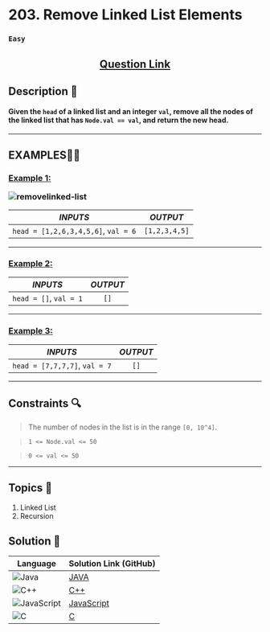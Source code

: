 # 203. Remove Linked List Elements

### `Easy`


<h2 align="center">
<a href="https://leetcode.com/problems/remove-linked-list-elements/description/"><strong>Question Link</strong></a>
</h2>


## Description 📑

#### Given the `head` of a linked list and an integer `val`, remove all the nodes of the linked list that has `Node.val == val`, and return the new head.

---

## **EXAMPLES**💫✨ </br>

<h3>

<ins>**Example 1**:</ins> </br>

![removelinked-list](https://github.com/user-attachments/assets/80a7f094-6bd5-4ada-89ca-c6eac3bdba54)



| _INPUTS_ | _OUTPUT_ |
| :-----------: | :-----------: |
| `head = [1,2,6,3,4,5,6]`, `val = 6` | `[1,2,3,4,5]` |

</h3>

____
<h3>

<ins>**Example 2**:</ins> </br>

| _INPUTS_ | _OUTPUT_ |
| :-----------: | :-----------: |
| `head = []`, `val = 1` | `[]` |

</h3>

___

<h3>

<ins>**Example 3**:</ins> </br>

| _INPUTS_ | _OUTPUT_ |
| :-----------: | :-----------: |
| `head = [7,7,7,7]`, `val = 7` | `[]` |

</h3>

___

## Constraints 🔍

> The number of nodes in the list is in the range `[0, 10^4]`.</br>

> `1 <= Node.val <= 50`<br>

> `0 <= val <= 50`

___

## Topics 📝

1. Linked List
2. Recursion


## Solution 📃

|  Language   |  Solution Link (GitHub) |
| ------------- | ------------- |
|  ![Java](https://img.shields.io/badge/java-%23ED8B00.svg?style=flat&logo=openjdk&logoColor=white)  | [JAVA](https://github.com/Purnima47/Leetcode-Solutions/blob/main/%F0%9F%9F%A2%20Easy/203%20-%20Remove%20Linked%20List%20Elements/_203RemoveLinkedListElements.java) |
|  ![C++](https://img.shields.io/badge/c++-%2300599C.svg?style=plastic&logo=c%2B%2B&logoColor=white)  | [C++](https://github.com/Purnima47/Leetcode-Solutions/blob/main/%F0%9F%9F%A2%20Easy/203%20-%20Remove%20Linked%20List%20Elements/_203RemoveLinkedListElements.cpp)  |
|  ![JavaScript](https://img.shields.io/badge/javascript-%23323330.svg?style=flat&logo=javascript&logoColor=%23F7DF1E)  | [JavaScript](https://github.com/Purnima47/Leetcode-Solutions/blob/main/%F0%9F%9F%A2%20Easy/203%20-%20Remove%20Linked%20List%20Elements/_203RemoveLinkedListElements.js) |
|![C](https://img.shields.io/badge/c-%2300599C.svg?style=plastic&logo=c&logoColor=white)| [C](https://github.com/Purnima47/Leetcode-Solutions/blob/main/%F0%9F%9F%A2%20Easy/203%20-%20Remove%20Linked%20List%20Elements/_203RemoveLinkedListElements.c) |
